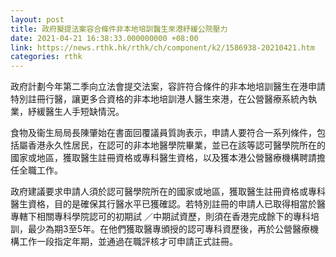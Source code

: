 ```yaml
---
layout: post
title: 政府擬提法案容合條件非本地培訓醫生來港紓緩公院壓力
date: 2021-04-21 16:38:33.000000000 +08:00
link: https://news.rthk.hk/rthk/ch/component/k2/1586938-20210421.htm
categories: rthk
---
```


政府計劃今年第二季向立法會提交法案，容許符合條件的非本地培訓醫生在港申請特別註冊行醫，讓更多合資格的非本地培訓港人醫生來港，在公營醫療系統內執業，紓緩醫生人手短缺情況。

食物及衞生局局長陳肇始在書面回覆議員質詢表示，申請人要符合一系列條件，包括屬香港永久性居民，在認可的非本地醫學院畢業，並已在該等認可醫學院所在的國家或地區，獲取醫生註冊資格或專科醫生資格，以及獲本港公營醫療機構聘請擔任全職工作。
 
政府建議要求申請人須於認可醫學院所在的國家或地區，獲取醫生註冊資格或專科醫生資格，目的是確保其行醫水平已獲確認。若特別註冊的申請人已取得相當於醫專轄下相關專科學院認可的初期試 ／中期試資歷，則須在香港完成餘下的專科培訓，最少為期3至5年。在他們獲取醫專頒授的認可專科資歷後，再於公營醫療機構工作一段指定年期，並通過在職評核才可申請正式註冊。
